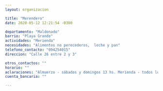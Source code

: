 ```yaml
---
layout: organizacion

title: "Merendero"
date: 2020-05-12 12:21:54 -0300

departamento: "Maldonado"
barrio: "Playa Grande"
actividades: "Merienda"
necesidades: "Alimentos no perecederos,  leche y pan"
telefono_contacto: "094254015"
direccion: "Calle 26 entre 2 y 3"

otros_contactos: ""
horario: ""
aclaraciones: "Almuerzo - sábados y domingos 13 hs. Merienda - todos los días 18 hs. Cena- todos los días de 19 a 21 hs. LLEVAR TAZA, TUPPER Y CUBIERTOS"
cuenta_bancaria: ""

---
```

